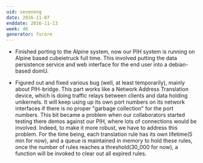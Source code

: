 ```yaml
---
uid: seveneng
date: 2016-11-07
enddate: 2016-11-13
week: 46
generator: furore
---
```


- Finished porting to the Alpine system, now our PIH system is running on Alpine based cubeietruck full time. This involved putting the data persistence service and web interface for the end user into a debian-based domU.

- Figured out and fixed various bug (well, at least temporarily), mainly about PIH-bridge. This part works like a Network Address Translation device, which is doing traffic relays between clients and data holding unikernels. It will keep using up its own port numbers on its network interfaces if there is no proper "garbage collection" for the port numbers. This bit became a problem when our collaborators started testing there demos against our PIH, where lots of connections would be involved. Indeed, to make it more robust, we have to address this problem. For the time being, each translation rule has its own lifetime(5 min for now), and a queue is maintained in memory to hold these rules, once the number of rules reaches a threshold(30_000 for now), a function will be invoked to clear out all expired rules. 

